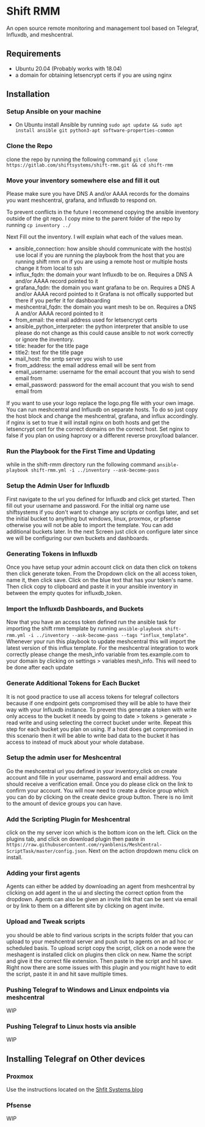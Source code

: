 # Shift RMM

An open source remote monitoring and management tool based on Telegraf, Influxdb, and meshcentral.


## Requirements
* Ubuntu 20.04 (Probably works with 18.04)
* a domain for obtaining letsencrypt certs if you are using nginx

## Installation

### Setup Ansible on your machine 
* On Ubuntu install Ansible by running ```sudo apt update && sudo apt install ansible git python3-apt software-properties-common```

### Clone the Repo
clone the repo by running the following command ```git clone https://gitlab.com/shiftsystems/shift-rmm.git && cd shift-rmm```

### Move your inventory somewhere else and fill it out
Please make sure you have DNS A and/or AAAA records for the domains you want meshcentral, grafana, and Influxdb to respond on. 

To prevent conflicts in the future I recommend copying the ansible inventory outside of the git repo. I copy mine to the parent folder of the repo by running ```cp inventory ../```

Next Fill out the inventory. I will explain what each of the values mean.
* ansible_connection: how ansible should communicate with the host(s) use local if you are running the playbook from the host that you are running shift rmm on if you are using a remote host or multiple hosts change it from local to ssh
* influx_fqdn: the domain your want Influxdb to be on. Requires a DNS A and/or AAAA record pointed to it
* grafana_fqdn: the domain you want grafana to be on. Requires a DNS A and/or AAAA record pointed to it Grafana is not offically supported but there if you perfer it for dashboarding
* meshcentral_fqdn: the domain you want mesh to be on. Requires a DNS A and/or AAAA record pointed to it
* from_email: the email address used for letsencrypt certs
* ansible_python_interpreter: the python interpreter that ansible to use please do not change as this could cause ansible to not work correctly or ignore the inventory.
* title: header for the title page
* title2: text for the title page
* mail_host: the smtp server you wish to use
* from_address: the email address email will be sent from
* email_username: username for the email account that you wish to send email from
* email_password: password for the email account that you wish to send email from

If you want to use your logo replace the logo.png file with your own image.
You can run meshcentral and Influxdb on separate hosts. To do so just copy the host block and change the meshcentral, grafana, and influx accordingly. if nginx is set to true it will install nginx on both hosts and get the letsencrypt cert for the correct domains on the correct host. Set nginx to false if you plan on using haproxy or a different reverse proxy/load balancer. 

### Run the Playbook for the First Time and Updating
while in the shift-rmm directory run the following command
```ansible-playbook shift-rmm.yml -i ../inventory --ask-become-pass```

### Setup the Admin User for Influxdb
First navigate to the url you defined for Influxdb and click get started.
Then fill out your username and password. 
For the initial org name use shiftsystems if you don't want to change any scripts or configs later, and set the initial bucket to anything but windows, linux, proxmox, or pfsense otherwise you will not be able to import the template.
You can add additional buckets later.
In the next Screen just click on configure later since we will be configuring our own buckets and dashboards.

### Generating Tokens in Influxdb
Once you have setup your admin account click on data then click on tokens then click generate token. From the Dropdown click on the all access token, name it, then click save. Click on the blue text that has your token's name. Then click copy to clipboard and paste it in your ansible inventory in between the empty quotes for influxdb_token.

### Import the Influxdb Dashboards, and Buckets
Now that you have an access token defined run the ansible task for importing the shift rmm template by running ```ansible-playbook shift-rmm.yml -i ../inventory --ask-become-pass --tags "influx_template"```. Whenever your run this playbook to update meshcentral this will import the latest version of this influx template.
For the meshcentral integration to work correctly please change the mesh_info variable from tes.example.com to your domain by clicking on settings > variables mesh_info. This will need to be done after each update 

### Generate Additional Tokens for Each Bucket
It is not good practice to use all access tokens for telegraf collectors because if one endpoint gets compromised they will be able to have their way with your Influxdb instance.
To prevent this generate a token with write only access to the bucket it needs by going to date > tokens > generate > read write and using selecting the correct bucket under write.
Repeat this step for each bucket you plan on using. 
If a host does get compromised in this scenario then it will be able to write bad data to the bucket it has access to instead of muck about your whole database.

### Setup the admin user for Meshcentral
Go the meshcentral url you defined in your inventory,click on create account and fille in your username, password and email address. You should receive a verification email. 
Once you do please click on the link to confirm your account. 
You will now need to create a device group which you can do by clicking on the create device group button. 
There is no limit to the amount of device groups you can have.

### Add the Scripting Plugin for Meshcentral
click on the my server icon which is the bottom icon on the left. Click on the plugins tab, and click on download plugin then paste in ```https://raw.githubusercontent.com/ryanblenis/MeshCentral-ScriptTask/master/config.json```. Next on the action dropdown menu click on install.

### Adding your first agents 
Agents can either be added by downloading an agent from meshcentral by clicking on add agent in the ui and slecting the correct option from the dropdown.
Agents can also be given an invite link that can be sent via email or by link to them on a different site by clicking on agent invite.

### Upload and Tweak scripts 
you should be able to find various scripts in the scripts folder that you can upload to your meshcentral server and push out to agents on an ad hoc or scheduled basis. To upload script copy the script, click on a node were the meshagent is installed click on plugins then click on new. Name the script and give it the correct file extension. Then paste in the script and hit save. Right now there are some issues with this plugin and you might have to edit the script, paste it in and hit save multiple times. 


### Pushing Telegraf to Windows and Linux endpoints via meshcentral
WIP

### Pushing Telegraf to Linux hosts via ansible
WIP

## Installing Telegraf on Other devices

### Proxmox
Use the instructions located on the [Shfit Systems blog](https://shiftsystems.net/blog/proxmox-metrics-to-influx/)

### Pfsense
WIP